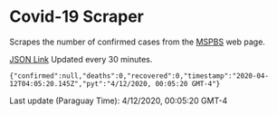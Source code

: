 # Covid-19 Scraper

Scrapes the number of confirmed cases from the [MSPBS](https://www.mspbs.gov.py/covid-19.php) web page.

[JSON Link](https://jmayalag.github.io/covid19-scrape/cases.json)
Updated every 30 minutes.
```
{"confirmed":null,"deaths":0,"recovered":0,"timestamp":"2020-04-12T04:05:20.145Z","pyt":"4/12/2020, 00:05:20 GMT-4"}
```
Last update (Paraguay Time): 4/12/2020, 00:05:20 GMT-4